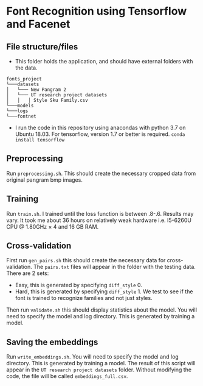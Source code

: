 # Font Recognition using Tensorflow and Facenet


## File structure/files
* This folder holds the application, and should have external folders with the data.

```
fonts_project    
└───datasets
│   └─── New Pangram 2
│   └─── UT research project datasets
│   │   │ Style Sku Family.csv
└───models
└───logs
└───fontnet
```

* I run the code in this repository using anacondas with python 3.7 on Ubuntu 18.03. For tensorflow, version 1.7 or better is required.
`conda install tensorflow`

## Preprocessing 

Run `preprocessing.sh`. This should create the necessary cropped data from original pangram bmp images. 

## Training

Run `train.sh`. I trained until the loss function is between .8-.6. Results may vary. It took me about 36 hours on relatively weak hardware i.e. I5-6260U CPU @ 1.80GHz × 4 and 16 GB RAM. 

## Cross-validation


First run `gen_pairs.sh` this should create the necessary data for cross-validation. The `pairs.txt` files will appear in the folder with the testing data. There are 2 sets:
* Easy, this is generated by specifying `diff_style` 0.
* Hard, this is generated by specifying `diff_style` 1. We test to see if the font is trained to recognize families and not just styles.  

Then run `validate.sh` this should display statistics about the model. You will need to specify the model and log directory. This is generated by training a model.


## Saving the embeddings

Run `write_embeddings.sh`.  You will need to specify the model and log directory. This is generated by training a model. The result of this script will appear in the `UT research project datasets` folder. Without modifying the code, the file will be called `embeddings_full.csv`.
